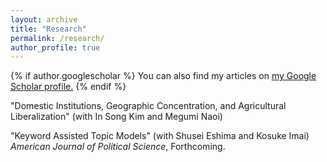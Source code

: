 ```yaml
---
layout: archive
title: "Research"
permalink: /research/
author_profile: true
---
```


{% if author.googlescholar %}
  You can also find my articles on <u><a href="{{author.googlescholar}}">my Google Scholar profile</a>.</u>
{% endif %}

"Domestic Institutions, Geographic Concentration, and Agricultural Liberalization" (with In Song Kim and Megumi Naoi)

"Keyword Assisted Topic Models" (with Shusei Eshima and Kosuke Imai) <em>American Journal of Political Science</em>, Forthcoming.